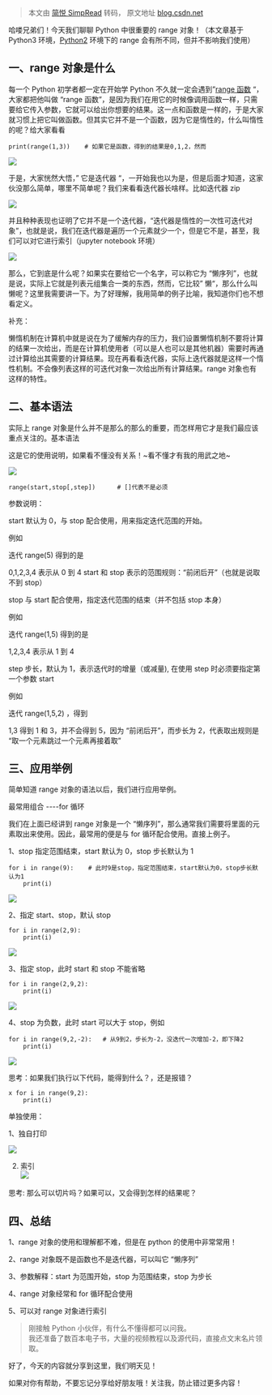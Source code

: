 > 本文由 [简悦 SimpRead](http://ksria.com/simpread/) 转码， 原文地址 [blog.csdn.net](https://blog.csdn.net/fei347795790/article/details/129299464?ops_request_misc=&request_id=&biz_id=102&utm_term=python%20range&utm_medium=distribute.pc_search_result.none-task-blog-2~all~sobaiduweb~default-0-129299464.142^v100^pc_search_result_base4&spm=1018.2226.3001.4187)

哈喽兄弟们！今天我们聊聊 Python 中很重要的 range 对象！（本文章基于 Python3 环境，[Python2](https://so.csdn.net/so/search?q=Python2&spm=1001.2101.3001.7020) 环境下的 range 会有所不同，但并不影响我们使用）

一、range 对象是什么
-------------

每一个 Python 初学者都一定在开始学 Python 不久就一定会遇到”[range 函数](https://so.csdn.net/so/search?q=range%E5%87%BD%E6%95%B0&spm=1001.2101.3001.7020) “，大家都把他叫做 “range 函数”，是因为我们在用它的时候像调用函数一样，只需要给它传入参数，它就可以给出你想要的结果。这一点和函数是一样的，于是大家就习惯上把它叫做函数。但其实它并不是一个函数，因为它是惰性的，什么叫惰性的呢？给大家看看

```
print(range(1,3))    # 如果它是函数，得到的结果是0,1,2，然而
```

![](https://i-blog.csdnimg.cn/blog_migrate/c538364e2da0a1106a61d103b12ac7bb.png)

于是，大家恍然大悟，” 它是迭代器 “，一开始我也以为是，但是后面才知道，这家伙没那么简单，哪里不简单呢？我们来看看迭代器长啥样。比如迭代器 zip

![](https://i-blog.csdnimg.cn/blog_migrate/36073628761290b2e8ab85de832e6fd2.png)

并且种种表现也证明了它并不是一个迭代器，“迭代器是惰性的一次性可迭代对象”，也就是说，我们在迭代器是遍历一个元素就少一个，但是它不是，甚至，我们可以对它进行索引（jupyter notebook 环境）

![](https://i-blog.csdnimg.cn/blog_migrate/9743d524d13d5bd7773f9ebdc5f3e4bd.png)

那么，它到底是什么呢？如果实在要给它一个名字，可以称它为 “懒序列”，也就是说，实际上它就是列表元组集合一类的东西，然而，它比较” 懒“，那么什么叫懒呢？这里我需要讲一下。为了好理解，我用简单的例子比喻，我知道你们也不想看定义。

补充：

懒惰机制在计算机中就是说在为了缓解内存的压力，我们设置懒惰机制不要将计算的结果一次给出，而是在计算机使用者（可以是人也可以是其他机器）需要时再通过计算给出其需要的计算结果。现在再看看迭代器，实际上迭代器就是这样一个惰性机制。不会像列表这样的可迭代对象一次给出所有计算结果。range 对象也有这样的特性。

二、基本语法
------

实际上 range 对象是什么并不是那么的那么的重要，而怎样用它才是我们最应该重点关注的。基本语法

这是它的使用说明，如果看不懂没有关系！~看不懂才有我的用武之地~

![](https://i-blog.csdnimg.cn/blog_migrate/b62cb7d83ffe2d0e3b73f0dce016d6d3.png)

```
range(start,stop[,step])      # []代表不是必须
```

参数说明：

start 默认为 0，与 stop 配合使用，用来指定迭代范围的开始。

例如

迭代 range(5) 得到的是

0,1,2,3,4 表示从 0 到 4 start 和 stop 表示的范围规则：“前闭后开”（也就是说取不到 stop）

stop 与 start 配合使用，指定迭代范围的结束（并不包括 stop 本身）

例如

迭代 range(1,5) 得到的是

1,2,3,4 表示从 1 到 4

step 步长，默认为 1，表示迭代时的增量（或减量), 在使用 step 时必须要指定第一个参数 start

例如

迭代 range(1,5,2) ，得到

1,3 得到 1 和 3，并不会得到 5，因为 “前闭后开”，而步长为 2，代表取出规则是 “取一个元素跳过一个元素再接着取”

三、应用举例
------

简单知道 range 对象的语法以后，我们进行应用举例。

最常用组合 ----for 循环

我们在上面已经讲到 range 对象是一个 “懒序列”，那么通常我们需要将里面的元素取出来使用。因此，最常用的便是与 for 循环配合使用。直接上例子。

1、stop 指定范围结束，start 默认为 0，stop 步长默认为 1

```
for i in range(9):    # 此时9是stop，指定范围结束，start默认为0，stop步长默认为1
    print(i)
```

![](https://i-blog.csdnimg.cn/blog_migrate/2520b53d8ba20eecd05e5b6c10d578f7.png)

2、指定 start、stop，默认 stop

```
for i in range(2,9):   
    print(i)
```

![](https://i-blog.csdnimg.cn/blog_migrate/7d1c574a9ef56b3ff32c7df8f68bfcf0.png)

3、指定 stop，此时 start 和 stop 不能省略

```
for i in range(2,9,2):
    print(i)
```

![](https://i-blog.csdnimg.cn/blog_migrate/3c6bd20e281eaf2884dd0f7797c0b54b.png)

4、stop 为负数，此时 start 可以大于 stop，例如

```
for i in range(9,2,-2):   # 从9到2，步长为-2，没迭代一次增加-2，即下降2
    print(i)
```

![](https://i-blog.csdnimg.cn/blog_migrate/1f158a6eea020493242020c80e19734d.png)

思考：如果我们执行以下代码，能得到什么？，还是报错？

```
x for i in range(9,2):   
    print(i)
```

单独使用：

1、独自打印

![](https://i-blog.csdnimg.cn/blog_migrate/9ff4c0ceb1c2ade4f01d067d6d56f727.png)

2. 索引  
![](https://i-blog.csdnimg.cn/blog_migrate/d6669a3c20de35fc300558ce66a53273.png)

思考: 那么可以切片吗？如果可以，又会得到怎样的结果呢？

四、总结
----

1、range 对象的使用和理解都不难，但是在 python 的使用中非常常用！

2、range 对象既不是函数也不是迭代器，可以叫它 “懒序列”

3、参数解释：start 为范围开始，stop 为范围结束，stop 为步长

4、range 对象经常和 for 循环配合使用

5、可以对 range 对象进行索引

> 刚接触 Python 小伙伴，有什么不懂得都可以问我。  
> 我还准备了数百本电子书，大量的视频教程以及源代码，直接点文末名片领取。

好了，今天的内容就分享到这里，我们明天见！

如果对你有帮助，不要忘记分享给好朋友哦！关注我，防止错过更多内容！